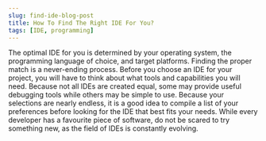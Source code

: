 ```yaml
---
slug: find-ide-blog-post
title: How To Find The Right IDE For You?
tags: [IDE, programming]
---
```


The optimal IDE for you is determined by your operating system, the programming language of choice, and target platforms. Finding the proper match is a never-ending process. Before you choose an IDE for your project, you will have to think about what tools and capabilities you will need. Because not all IDEs are created equal, some may provide useful debugging tools while others may be simple to use. Because your selections are nearly endless, it is a good idea to compile a list of your preferences before looking for the IDE that best fits your needs. While every developer has a favourite piece of software, do not be scared to try something new, as the field of IDEs is constantly evolving.
